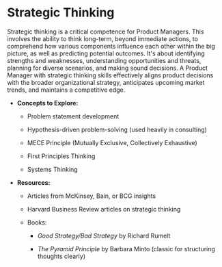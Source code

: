 # Strategic Thinking

Strategic thinking is a critical competence for Product Managers. This involves the ability to think long-term, beyond immediate actions, to comprehend how various components influence each other within the big picture, as well as predicting potential outcomes. It's about identifying strengths and weaknesses, understanding opportunities and threats, planning for diverse scenarios, and making sound decisions. A Product Manager with strategic thinking skills effectively aligns product decisions with the broader organizational strategy, anticipates upcoming market trends, and maintains a competitive edge.

-   **Concepts to Explore:**

    -   Problem statement development

    -   Hypothesis-driven problem-solving (used heavily in consulting)

    -   MECE Principle (Mutually Exclusive, Collectively Exhaustive)

    -   First Principles Thinking

    -   Systems Thinking

-   **Resources:**

    -   Articles from McKinsey, Bain, or BCG insights

    -   Harvard Business Review articles on strategic thinking

    -   Books:

        -   *Good Strategy/Bad Strategy* by Richard Rumelt

        -   *The Pyramid Principle* by Barbara Minto (classic for structuring thoughts clearly)
